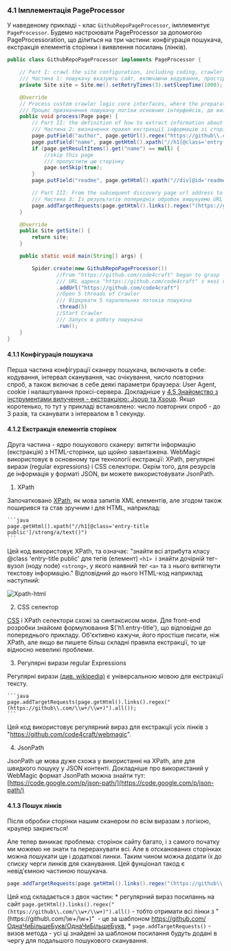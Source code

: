 ### 4.1 Імплементація PageProcessor

У наведеному прикладі - клас `GithubRepoPageProcessor`, імплементує `PageProcessor`.
 Будемо настроювати PageProcessor за допомогою PageProcessoration, що ділиться на три частини: конфігурація пошукача, екстракція елементів сторінки і виявлення посилань (лінків).

```java
public class GithubRepoPageProcessor implements PageProcessor {

    // Part I: crawl the site configuration, including coding, crawler space, retries, etc.
    /// Частина 1: пошукачу вказують сайт, включаючи кодування, простір для пошуку, повторні спроби і т.д.
    private Site site = Site.me().setRetryTimes(3).setSleepTime(1000);

    @Override
    // Process custom crawler logic core interfaces, where the preparation of extraction logic
    /// Процес призначення пошукачу логіки основних інтерфейсів, де визначаються правила екстракції даних
    public void process(Page page) {
        // Part II: the definition of how to extract information about the page, and preserved
        /// Частина 2: визначення правил екстракції інформацію зі сторінки і в якому полі классу зберігається
        page.putField("author", page.getUrl().regex("https://github\\.com/(\\w+)/.*").toString());
        page.putField("name", page.getHtml().xpath("//h1[@class='entry-title public']/strong/a/text()").toString());
        if (page.getResultItems().get("name") == null) {
            //skip this page
            /// пропустити цю сторінку
            page.setSkip(true);
        }
        page.putField("readme", page.getHtml().xpath("//div[@id='readme']/tidyText()"));

        // Part III: From the subsequent discovery page url address to crawler
        /// Частина 3: Із результатів попередніх обробок вишукуемо URL адреси інших сторінок для передачи пошукачеві на обробку
        page.addTargetRequests(page.getHtml().links().regex("(https://github\\.com/\\w+/\\w+)").all());
    }

    @Override
    public Site getSite() {
        return site;
    }

    public static void main(String[] args) {

        Spider.create(new GithubRepoPageProcessor())
                //From "https://github.com/code4craft" began to grasp
                /// URL адреса "https://github.com/code4craft" з якої починається пошук
                .addUrl("https://github.com/code4craft")
                //Open 5 threads of Crawler
                /// Відкрвати 5 паралельних потоків пошукача
                .thread(5)
                //Start Crawler
                /// Запуск в роботу пошукача
                .run();
    }
}
```

#### 4.1.1 Конфігурація пошукача

Перша частина конфігурації сканеру пошукача, включають в себе: кодування, інтервал сканування, час очікування, число повторних спроб, а також включає в себе деякі параметри браузера: User Agent, cookie і налаштування проксі-сервера. Докладніше у [4.5  Знайомство з інструментами вилучення - екстракцією: Jsoup та Xsoup](../../posts/ch4-basic-page-processor/xsoup.md). Якщо коротенько, то тут у прикладі встановлено: число повторних спроб - до 3 разів, та сканувати з інтервалом в 1 секунду.

#### 4.1.2 Екстракція елементів сторінок

Друга частина - ядро пошукового сканеру: витягти інформацію (екстракція) з HTML-сторінки, що щойно завантажена. WebMagic використовує в основному три технології екстракції: XPath, регулярні вирази (regular expressions) і CSS селектори. Окрім того, для резурсів де інформація у форматі JSON, ви можете використовувати JsonPath.

1. XPath

  Започатковано [XPath](https://uk.wikipedia.org/wiki/XPath), як мова запитів XML елементів, але згодом також поширився та став зручним і для HTML, наприклад:

	```java
	page.getHtml().xpath("//h1[@class='entry-title public']/strong/a/text()")
	```

  Цей код використовує XPath, та означає: "знайти всі атрибута класу @class 'entry-title public' для тегів (елемент) `<h1>`  і знайти дочірній тег-вузол (ноду node) `<strong>`, у якого наявний тег `<a>` та з нього витягнути текстову інформацію." Відповідний до нього HTML-код наприклад наступний:
  
  ![Xpath-html](http://webmagic.qiniudn.com/oscimages/104607_Aqq8_190591.png)

2. CSS селектор

  [CSS](https://uk.wikipedia.org/wiki/CSS#.D0.A1.D0.B5.D0.BB.D0.B5.D0.BA.D1.82.D0.BE.D1.80.D0.B8_.D1.82.D0.B0_.D0.9F.D1.81.D0.B5.D0.B2.D0.B4.D0.BE-.D0.BA.D0.BB.D0.B0.D1.81.D0.B8) і XPath селектори схожі за синтаксисом мови. Для front-end розробки знайоме формулювання $('h1.entry-title'), що відповідне до попереднього прикладу. Об'єктивно кажучи, його простіше писати, ніж XPath, але якщо ви пишете більш складні правила екстракції, то це відносно невеликі проблеми.

3. Регулярні вирази regular Expressions

  Регулярні вирази [(див. wikipedia)](https://uk.wikipedia.org/wiki/%D0%A0%D0%B5%D0%B3%D1%83%D0%BB%D1%8F%D1%80%D0%BD%D0%B8%D0%B9_%D0%B2%D0%B8%D1%80%D0%B0%D0%B7) є універсальною мовою для екстракції тексту.

	```java
	page.addTargetRequests(page.getHtml().links().regex("(https://github\\.com/\\w+/\\w+)").all());
	```

  Цей код використовує регулярний вираз для екстракції усіх лінків з "https://github.com/code4craft/webmagic".

4. JsonPath

  JsonPath це мова дуже схожа у використанні на XPath, але для швидкого пошуку у JSON контенті. Докладніше про використаний у WebMagic формат JsonPath можна знайти тут: [https://code.google.com/p/json-path/](https://code.google.com/p/json-path/)

#### 4.1.3 Пошук лінків

Після обробки сторінки нашим сканером по всім виразам з логікою, краулер закриється!

Але тепер виникає проблема: сторінок сайту багато, і з самого початку ми можемо не знати та перерахувати всі.
 Але в отсканованих сторінках можна пошукати ще і додаткові линки. Таким чином можна додати їх до списку черги линків для сканування. Цей фунціонал такод є невід'ємною частиною пошукача.

```java
page.addTargetRequests(page.getHtml().links().regex("(https://github\\.com/\\w+/\\w+)").all());
```

Цей код складається з двох частин:
    * регулярний вираз посиланнь на сайт `page.getHtml().links().regex("(https://github\\.com/\\w+/\\w+)").all()` - тобто отримати всі лінки з "(https://github\\.com/\\w+/\\w+)"  - це  за шаблоном https://github.com/ОднаЧиБільшеБукв/ОднаЧиБільшеБукв,
    * `page.addTargetRequests()` - визов метода - усі ці знайдені за шаблоном посилання будуть додані в чергу для подальшого пошукового сканування.
